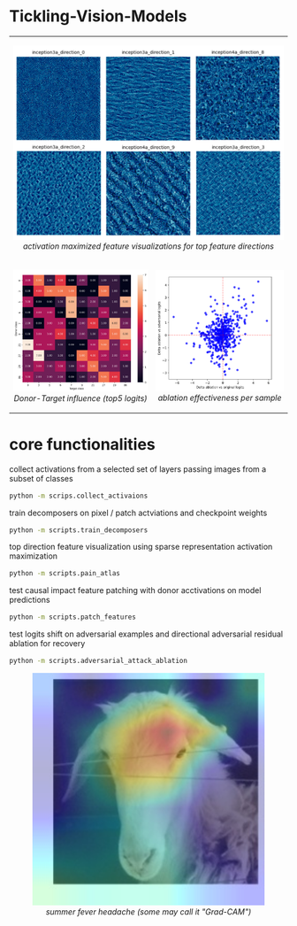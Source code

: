 # Tickling-Vision-Models

<table>
  <tr>
    <td colspan="2" style="text-align:center;">
    <p align="center">
      <img src="assets/feature_visualizations_.png" width="100%"><br>
      <em>activation maximized feature visualizations for top feature directions</em>
    </p>
    </td>
  </tr>
  <tr>
    <td style="text-align:center;">
    <p align="center">
      <img src="assets/donor_influence_matrix.png" width="560"><br>
      <em>Donor-Target influence (top5 logits)</em>
    </p>      
    </td>
    <td style="text-align:center;">
    <p align="center">
      <img src="assets/ablation_effectiveness.png" width="480"><br>
      <em>ablation effectiveness per sample</em>
    </p>
    </td>
  </tr>
</table>




# core functionalities
collect activations from a selected set of layers passing images from a subset of classes
```bash
python -m scrips.collect_activaions
```

train decomposers on pixel / patch actviations and checkpoint weights
```bash
python -m scripts.train_decomposers
```

top direction feature visualization using sparse representation activation maximization
```bash
python -m scripts.pain_atlas
```

test causal impact feature patching with donor acctivations on model predictions
```bash
python -m scripts.patch_features
```

test logits shift on adversarial examples and directional adversarial residual ablation for recovery
```bash
python -m scripts.adversarial_attack_ablation
```


<p align="center">
  <img src="assets/image.png" width="420"><br>
  <em>summer fever headache (some may call it "Grad-CAM")</em>
</p>
